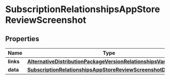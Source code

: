 

# SubscriptionRelationshipsAppStoreReviewScreenshot


## Properties

| Name | Type | Description | Notes |
|------------ | ------------- | ------------- | -------------|
|**links** | [**AlternativeDistributionPackageVersionRelationshipsVariantsLinks**](AlternativeDistributionPackageVersionRelationshipsVariantsLinks.md) |  |  [optional] |
|**data** | [**SubscriptionRelationshipsAppStoreReviewScreenshotData**](SubscriptionRelationshipsAppStoreReviewScreenshotData.md) |  |  [optional] |



